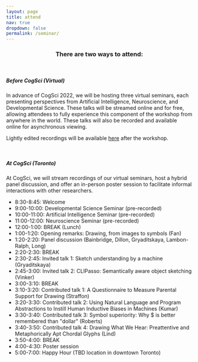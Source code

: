 ```yaml
---
layout: page
title: attend
nav: true
dropdown: false
permalink: /seminar/
---
```


<div style="text-align: center;">
<p><h3>There are two ways to attend:</h3></p>
</div>

<br>

<div>
<p><h5><b>Before CogSci (Virtual)</b></h5></p>
</div>

<div>
<p>In advance of CogSci 2022, we will be hosting three virtual seminars, each presenting perspectives from Artificial Intelligence, Neuroscience, and Developmental Science. These talks will be streamed online and for free, allowing attendees to fully experience this component of the workshop from anywhere in the world. These talks will also be recorded and available online for asynchronous viewing.</p>

<p>Lightly edited recordings will be available <a href = "https://images2symbols.github.io/schedule/">here</a> after the workshop.</p>
</div>

<br>

<div>

<p><h5><b>At CogSci (Toronto)</b></h5></p>
</div>

<div>
<p> At CogSci, we will stream recordings of our virtual seminars, host a hybrid panel discussion, and offer an in-person poster session to facilitate informal interactions with other researchers. </p>

<p> <ul> 

<li>8:30-8:45: Welcome </li>
<li>9:00-10:00: Developmental Science Seminar (pre-recorded)</li>
<li>10:00-11:00: Artificial Intelligence Seminar (pre-recorded)</li>
<li>11:00-12:00: Neuroscience Seminar (pre-recorded)</li>
<li>12:00-1:00: BREAK (Lunch)</li>
<li>1:00-1:20: Opening remarks: Drawing, from images to symbols (Fan)</li>
<li>1:20-2:20: Panel discussion (Bainbridge, Dillon, Gryaditskaya, Lambon-Ralph, Long) </li>
<li>2:20-2:30: BREAK </li>
<li>2:30-2:45: Invited talk 1: Sketch understanding by a machine (Gryaditskaya)</li>
<li>2:45-3:00: Invited talk 2: CLIPasso: Semantically aware object sketching (Vinker)</li>
<li>3:00-3:10: BREAK </li>
<li>3:10-3:20: Contributed talk 1: A Questionnaire to Measure Parental Support for Drawing (Straffon) </li>
<li>3:20-3:30: Contributed talk 2: Using Natural Language and Program Abstractions to Instill Human Inductive Biases in Machines (Kumar) </li>
<li>3:30-3:40: Contributed talk 3: Symbol superiority: Why $ is better remembered than "dollar" (Roberts) </li>
<li>3:40-3:50: Contributed talk 4: Drawing What We Hear: Preattentive and Metaphorically Apt Chordal Glyphs (Lind)</li>
<li>3:50-4:00: BREAK</li>
<li>4:00-4:30: Poster session</li>
<li>5:00-7:00: Happy Hour (TBD location in downtown Toronto)</li>

</ul> </p>



</div>
